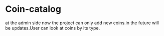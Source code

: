 # Coin-catalog


at the admin side now the project can only add new coins.in the future will be updates.User can look at coins by its type.
